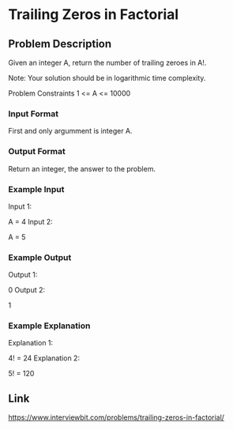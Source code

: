 # Trailing Zeros in Factorial

## Problem Description

Given an integer A, return the number of trailing zeroes in A!.

Note: Your solution should be in logarithmic time complexity.



Problem Constraints
1 <= A <= 10000



### Input Format
First and only argumment is integer A.



### Output Format
Return an integer, the answer to the problem.



### Example Input
Input 1:

 A = 4
Input 2:

 A = 5


### Example Output
Output 1:

 0
Output 2:

 1


### Example Explanation
Explanation 1:

 4! = 24
Explanation 2:

 5! = 120

## Link

https://www.interviewbit.com/problems/trailing-zeros-in-factorial/